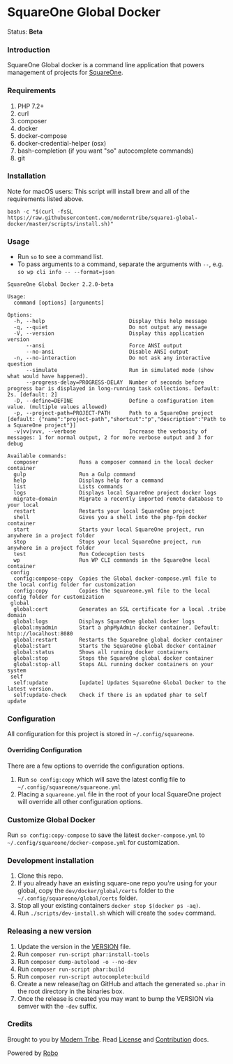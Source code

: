 # SquareOne Global Docker

Status: **Beta**

### Introduction

SquareOne Global docker is a command line application that powers management of projects for [SquareOne](https://github.com/moderntribe/square-one).

### Requirements

1. PHP 7.2+
1. curl
1. composer
1. docker
1. docker-compose
1. docker-credential-helper (osx)
1. bash-completion (if you want "so" autocomplete commands)
1. git

### Installation

Note for macOS users: This script will install brew and all of the requirements listed above.

`bash -c "$(curl -fsSL https://raw.githubusercontent.com/moderntribe/square1-global-docker/master/scripts/install.sh)"`

### Usage

- Run `so` to see a command list.
- To pass arguments to a command, separate the arguments with `--`, e.g. `so wp cli info -- --format=json`

```
SquareOne Global Docker 2.2.0-beta

Usage:
  command [options] [arguments]

Options:
  -h, --help                           Display this help message
  -q, --quiet                          Do not output any message
  -V, --version                        Display this application version
      --ansi                           Force ANSI output
      --no-ansi                        Disable ANSI output
  -n, --no-interaction                 Do not ask any interactive question
      --simulate                       Run in simulated mode (show what would have happened).
      --progress-delay=PROGRESS-DELAY  Number of seconds before progress bar is displayed in long-running task collections. Default: 2s. [default: 2]
  -D, --define=DEFINE                  Define a configuration item value. (multiple values allowed)
  -p, --project-path=PROJECT-PATH      Path to a SquareOne project [default: {"name":"project-path","shortcut":"p","description":"Path to a SquareOne project"}]
  -v|vv|vvv, --verbose                 Increase the verbosity of messages: 1 for normal output, 2 for more verbose output and 3 for debug

Available commands:
  composer             Runs a composer command in the local docker container
  gulp                 Run a Gulp command
  help                 Displays help for a command
  list                 Lists commands
  logs                 Displays local SquareOne project docker logs
  migrate-domain       Migrate a recently imported remote database to your local
  restart              Restarts your local SquareOne project
  shell                Gives you a shell into the php-fpm docker container
  start                Starts your local SquareOne project, run anywhere in a project folder
  stop                 Stops your local SquareOne project, run anywhere in a project folder
  test                 Run Codeception tests
  wp                   Run WP CLI commands in the SquareOne local container
 config
  config:compose-copy  Copies the Global docker-compose.yml file to the local config folder for customization
  config:copy          Copies the squareone.yml file to the local config folder for customization
 global
  global:cert          Generates an SSL certificate for a local .tribe domain
  global:logs          Displays SquareOne global docker logs
  global:myadmin       Start a phpMyAdmin docker container. Default: http://localhost:8080
  global:restart       Restarts the SquareOne global docker container
  global:start         Starts the SquareOne global docker container
  global:status        Shows all running docker containers
  global:stop          Stops the SquareOne global docker container
  global:stop-all      Stops ALL running docker containers on your system
 self
  self:update          [update] Updates SquareOne Global Docker to the latest version.
  self:update-check    Check if there is an updated phar to self update
```

### Configuration

All configuration for this project is stored in `~/.config/squareone`. 

#### Overriding Configuration  

There are a few options to override the configuration options.

1. Run `so config:copy` which will save the latest config file to `~/.config/squareone/squareone.yml`
1. Placing a `squareone.yml` file in the root of your local SquareOne project will override all other configuration options.

### Customize Global Docker

Run `so config:copy-compose` to save the latest `docker-compose.yml` to  `~/.config/squareone/docker-compose.yml` for customization.

### Development installation

1. Clone this repo.
1. If you already have an existing square-one repo you're using for your global, copy the `dev/docker/global/certs` folder to the `~/.config/squareone/global/certs` folder.
1. Stop all your existing containers `docker stop $(docker ps -aq)`.
1. Run `./scripts/dev-install.sh` which will create the `sodev` command.

### Releasing a new version

1. Update the version in the [VERSION](./VERSION) file.
1. Run `composer run-script phar:install-tools`
1. Run `composer dump-autoload -o --no-dev`
1. Run `composer run-script phar:build`
1. Run `composer run-script autocomplete:build`
1. Create a new release/tag on GitHub and attach the generated `so.phar` in the root directory in the binaries box.
1. Once the release is created you may want to bump the VERSION via semver with the `-dev` suffix.

### Credits

Brought to you by [Modern Tribe](https://tri.be/). Read [License](LICENSE.md) and [Contribution](CONTRIBUTING.md) docs.

Powered by [Robo](https://robo.li/)


